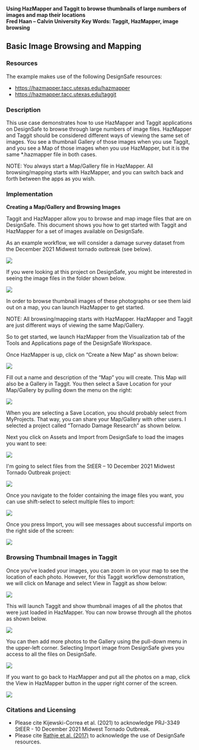 **Using HazMapper and Taggit to browse thumbnails of large numbers of images and map their locations**   
**Fred Haan – Calvin University Key Words: Taggit, HazMapper, image browsing**
## Basic Image Browsing and Mapping


### Resources 

The example makes use of the following DesignSafe resources:

* <https://hazmapper.tacc.utexas.edu/hazmapper>
* <https://hazmapper.tacc.utexas.edu/taggit>

### Description

This use case demonstrates how to use HazMapper and Taggit applications on DesignSafe to browse through large numbers of image files. HazMapper and Taggit should be considered different ways of viewing the same set of images. You see a thumbnail Gallery of those images when you use Taggit, and you see a Map of those images when you use HazMapper, but it is the same *.hazmapper file in both cases.

NOTE: You always start a Map/Gallery file in HazMapper. All browsing/mapping starts with HazMapper, and you can switch back and forth between the apps as you wish.

### Implementation

**Creating a Map/Gallery and Browsing Images**

Taggit and HazMapper allow you to browse and map image files that are on DesignSafe. This document shows you how to get started with Taggit and HazMapper for a set of images available on DesignSafe.

As an example workflow, we will consider a damage survey dataset from the December 2021 Midwest tornado outbreak (see below).

![](img/image001.png)

If you were looking at this project on DesignSafe, you might be interested in seeing the image files in the folder shown below.

![](img/image002.png)

In order to browse thumbnail images of these photographs or see them laid out on a map, you can launch HazMapper to get started.

NOTE: All browsing/mapping starts with HazMapper. HazMapper and Taggit are just different ways of viewing the same Map/Gallery.

So to get started, we launch HazMapper from the Visualization tab of the Tools and Applications page of the DesignSafe Workspace.


<!-- ![](img/image004.png) -->

Once HazMapper is up, click on “Create a New Map” as shown below:

![](img/image006.png)

Fill out a name and description of the “Map” you will create. This Map will also be a Gallery in Taggit. You then select a Save Location for your Map/Gallery by pulling down the menu on the right:


![](img/image007.png)

When you are selecting a Save Location, you should probably select from MyProjects. That way, you can share your Map/Gallery with other users. I selected a project called “Tornado Damage Research” as shown below. 

<!-- ![](img/image008.png) -->

Next you click on Assets and Import from DesignSafe to load the images you want to see:

![](img/image009.png)

I'm going to select files from the StEER – 10 December 2021 Midwest Tornado Outbreak project:

![](img/image010.png)

Once you navigate to the folder containing the image files you want, you can use shift-select to select multiple files to import:

![](img/image011.png)

Once you press Import, you will see messages about successful imports on the right side of the screen:

![](img/image012.png)

### Browsing Thumbnail Images in Taggit

Once you've loaded your images, you can zoom in on your map to see the location of each photo. However, for this Taggit workflow demonstration, we will click on Manage and select View in Taggit as show below:

![](img/image014.png)

This will launch Taggit and show thumbnail images of all the photos that were just loaded in HazMapper. You can now browse through all the photos as shown below.

![](img/image015.png)

You can then add more photos to the Gallery using the pull-down menu in the upper-left corner. Selecting Import image from DesignSafe gives you access to all the files on DesignSafe.

![](img/image017.png)

If you want to go back to HazMapper and put all the photos on a map, click the View in HazMapper button in the upper right corner of the screen.

![](img/image018.png)

### Citations and Licensing

* Please cite Kijewski-Correa et al. (2021) to acknowledge PRJ-3349 StEER - 10 December 2021 Midwest Tornado Outbreak.
* Please cite <a href="https://doi.org/10.1061/(ASCE)NH.1527-6996.0000246" target="_blank">Rathje et al. (2017)</a> to acknowledge the use of DesignSafe
resources.
